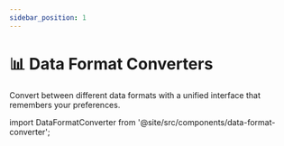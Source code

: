 ```yaml
---
sidebar_position: 1
---
```


# 📊 Data Format Converters

Convert between different data formats with a unified interface that remembers your preferences.

import DataFormatConverter from '@site/src/components/data-format-converter';

<DataFormatConverter />
